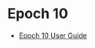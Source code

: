 # Epoch 10
 - [Epoch 10 User Guide](https://medium.com/@teaproject/epoch-10-users-guide-5bfa60142d14) 